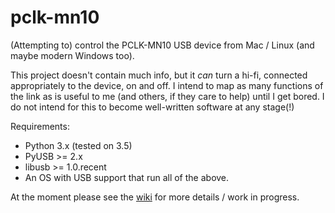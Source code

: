 # pclk-mn10
(Attempting to) control the PCLK-MN10 USB device from Mac / Linux (and maybe modern Windows too).

This project doesn't contain much info, but it _can_ turn a hi-fi, connected appropriately to the device, on and off.
I intend to map as many functions of the link as is useful to me (and others, if they care to help) until I get bored.
I do not intend for this to become well-written software at any stage(!)

Requirements:
 - Python 3.x (tested on 3.5)
 - PyUSB >= 2.x 
 - libusb >= 1.0.recent
 - An OS with USB support that run all of the above.

At the moment please see the [wiki](https://github.com/4gra/pclk-mn10/wiki) for more details / work in progress.
